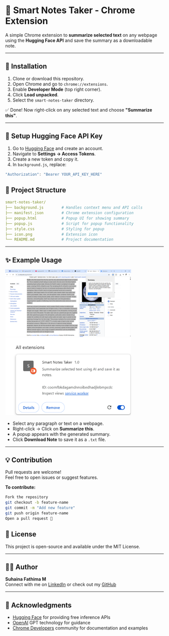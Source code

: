 # 🧠 Smart Notes Taker - Chrome Extension

A simple Chrome extension to **summarize selected text** on any webpage using the **Hugging Face API** and save the summary as a downloadable note.

---

## 🚀 Installation

1. Clone or download this repository.
2. Open Chrome and go to `chrome://extensions`.
3. Enable **Developer Mode** (top right corner).
4. Click **Load unpacked**.
5. Select the `smart-notes-taker` directory.

✅ Done! Now right-click on any selected text and choose **"Summarize this"**.

---

## 🔐 Setup Hugging Face API Key

1. Go to [Hugging Face](https://huggingface.co/join) and create an account.
2. Navigate to **Settings → Access Tokens**.
3. Create a new token and copy it.
4. In `background.js`, replace:

```js
"Authorization": "Bearer YOUR_API_KEY_HERE"
```

## 📂 Project Structure

```yaml
smart-notes-taker/
├── background.js        # Handles context menu and API calls
├── manifest.json        # Chrome extension configuration
├── popup.html           # Popup UI for showing summary
├── popup.js             # Script for popup functionality
├── style.css            # Styling for popup
├── icon.png             # Extension icon
└── README.md            # Project documentation
```

---

## ✨ Example Usage

<img src="Screenshot 2025-04-10 231156.png" alt="Screenshot" width="400"/>
<img src="Screenshot 2025-04-10 231233.png" alt="Screenshot" width="400"/>


- Select any paragraph or text on a webpage.  
- Right-click → Click on **Summarize this**.  
- A popup appears with the generated summary.  
- Click **Download Note** to save it as a `.txt` file.

---

## 💡 Contribution

Pull requests are welcome!  
Feel free to open issues or suggest features.

**To contribute:**

```bash
Fork the repository
git checkout -b feature-name
git commit -m "Add new feature"
git push origin feature-name
Open a pull request 🚀
```

## 📄 License

This project is open-source and available under the MIT License.

---

## 👩‍💻 Author

**Suhaina Fathima M**  
Connect with me on [LinkedIn](https://www.linkedin.com/suhaina-fathima-m) or check out my [GitHub](https://github.com/SuhainaFathimaM)

---

## 🌟 Acknowledgments

- [Hugging Face](https://huggingface.co) for providing free inference APIs  
- [OpenAI](https://openai.com) GPT technology for guidance  
- [Chrome Developers](https://developer.chrome.com/docs/extensions/) community for documentation and examples

